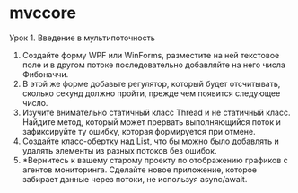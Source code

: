 # mvccore
Урок 1. Введение в мультипоточность
1. Создайте форму WPF или WinForms, разместите на ней текстовое поле и в другом потоке
последовательно добавляйте на него числа Фибоначчи.
2. В этой же форме добавьте регулятор, который будет отсчитывать, сколько секунд должно
пройти, прежде чем появится следующее число.
3. Изучите внимательно статичный класс Thread и не статичный класс. Найдите метод, который
может прервать выполняющийся поток и зафиксируйте ту ошибку, которая формируется при
отмене.
4. Создайте класс-обертку над List<T>, что бы можно было добавлять и удалять элементы из
разных потоков без ошибок.
5. *Вернитесь к вашему старому проекту по отображению графиков с агентов мониторинга.
Сделайте новое приложение, которое забирает данные через потоки, не используя
async/await.

